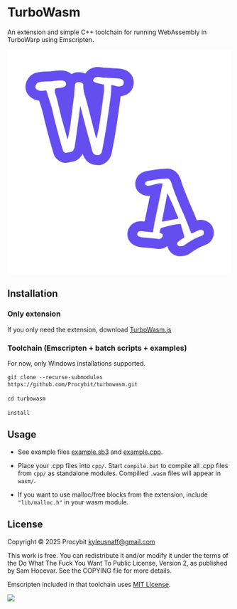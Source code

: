 # TurboWasm

An extension and simple C++ toolchain for running WebAssembly in TurboWarp using Emscripten.

![](art/letters.png "WebAssembly")

## Installation

### Only extension

If you only need the extension, download [TurboWasm.js](TurboWasm.js)

### Toolchain (Emscripten + batch scripts + examples)

For now, only Windows installations supported.

```
git clone --recurse-submodules https://github.com/Procybit/turbowasm.git

cd turbowasm

install
```

## Usage

- See example files [example.sb3](example.sb3) and [example.cpp](cpp/example.cpp).

- Place your .cpp files into `cpp/`. Start `compile.bat` to compile all .cpp files from `cpp/` as standalone modules. Compilled `.wasm` files will appear in `wasm/`.

- If you want to use malloc/free blocks from the extension, include `"lib/malloc.h"` in your wasm module.

## License

Copyright © 2025 Procybit <kyleusnaff@gmail.com>

This work is free. You can redistribute it and/or modify it under the
terms of the Do What The Fuck You Want To Public License, Version 2,
as published by Sam Hocevar. See the COPYING file for more details.

Emscripten included in that toolchain uses [MIT License](http://www.opensource.org/licenses/mit-license.php).

[![](http://www.wtfpl.net/wp-content/uploads/2012/12/wtfpl-badge-1.png)](http://www.wtfpl.net/ "WTFPL")